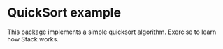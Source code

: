 # QuickSort example
This package implements a simple quicksort algorithm.
Exercise to learn how Stack works.
